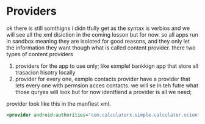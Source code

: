 # Providers
ok there is still somthigns i didn tfully get as the syntax is verbios and we will see all the xml disiction in the coming lesson but for now.
so all apps run in sandbox meaning they are isoloted for good reasons, and they only let the information they want though what is called content provider.
there two types of content providers
1. providers for the app to use only; like exmplel bankkign app that store all trasacion hisotry locally
2. provider for every one, exmple contacts provider have a provider that lets every one with permsion acces contacts.
we will se in teh futre what those quryes will look but for  now identfiend a provider is all we need;

provider look like this in the manfiest xml.

```xml
<provider android:authorities="com.calculatorx.simple.calculator.scientific.androidx-startup" android:exported="false" android:name="androidx.startup.InitializationProvider">
```



